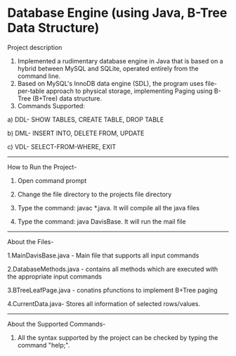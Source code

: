 

# Database Engine (using Java, B-Tree Data Structure)

Project description

1. Implemented a rudimentary database engine in Java that is based on a hybrid between MySQL and SQLite, operated entirely from the command line.
2. Based on MySQL's InnoDB data engine (SDL), the program uses file-per-table approach to physical storage, implementing Paging using B-Tree (B+Tree) data structure.
3. Commands Supported:
  
  a) DDL- SHOW TABLES, CREATE TABLE, DROP TABLE
  
  b) DML- INSERT INTO, DELETE FROM, UPDATE 
  
  c) VDL- SELECT-FROM-WHERE, EXIT 

---------------------------------------------------------------

How to Run the Project-

1. Open command prompt

2. Change the file directory to the projects file directory

3. Type the command: javac *.java. It will compile all the java files

4. Type the command: java DavisBase. It will run the mail file 

---------------------------------------------------------------

About the Files-

1.MainDavisBase.java - Main file that supports all input commands 

2.DatabaseMethods.java  - contains all methods which are executed with the appropriate input commands

3.BTreeLeafPage.java - conatins pfunctions to implement B+Tree paging

4.CurrentData.java- Stores all information of selected rows/values. 

--------------------------------------------------------------

About the Supported Commands-

1. All the syntax supported by the project can be checked by typing the command "help;".


